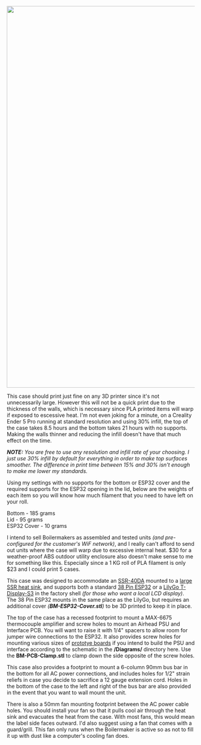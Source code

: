 <img width="1024" src="https://github.com/user-attachments/assets/18994608-b41e-46a7-9807-5cb6b2ad7947"><br>

This case should print just fine on any 3D printer since it's not unnecessarily large. However this will not be a quick print due to the thickness of the walls, which is necessary since PLA printed items will warp if exposed to escessive heat. I'm not even joking for a minute, on a Creality Ender 5 Pro running at standard resolution and using 30% infill, the top of the case takes 8.5 hours and the bottom takes 21 hours with no supports. Making the walls thinner and reducing the infill doesn't have that much effect on the time.

_**NOTE:** You are free to use any resolution and infill rate of your choosing. I just use 30% infill by default for everything in order to make top surfaces smoother. The difference in print time between 15% and 30% isn't enough to make me lower my standards._

Using my settings with no supports for the bottom or ESP32 cover and the required supports for the ESP32 opening in the lid, below are the weights of each item so you will know how much filament that you need to have left on your roll.

Bottom - 185 grams<br>
Lid - 95 grams<br>
ESP32 Cover - 10 grams<br>

I intend to sell Boilermakers as assembled and tested units _(and pre-configured for the customer's WiF network)_, and I really can't afford to send out units where the case will warp due to excessive internal heat. $30 for a weather-proof ABS outdoor utility enclosure also doesn't make sense to me for something like this. Especially since a 1 KG roll of PLA filament is only $23 and I could print 5 cases.

This case was designed to accommodate an [SSR-40DA](https://www.amazon.com/Inkbird-Solid-Thermostat-Temperature-Controller/dp/B00HV974KC/) mounted to a [large SSR heat sink](https://www.amazon.com/uxcell-Aluminum-Dissipation-Single-10A-100A/dp/B07C8R7MS2/), and supports both a standard [38 Pin ESP32](https://www.amazon.com/gp/product/B09J95SMG7/) or a [LilyGo T-Display-S3](https://www.amazon.com/gp/product/B0BRTT727Z/) in the factory shell _(for those who want a local LCD display)_. The 38 Pin ESP32 mounts in the same place as the LilyGo, but requires an additional cover _(**BM-ESP32-Cover.stl**)_ to be 3D printed to keep it in place.

The top of the case has a recessed footprint to mount a MAX-6675 thermocouple amplifier and screw holes to mount an Airhead PSU and Interface PCB. You will want to raise it with 1/4" spacers to allow room for jumper wire connections to the ESP32. It also provides screw holes for mounting various sizes of [prototye boards](https://www.amazon.com/ELEGOO-Prototype-Soldering-Compatible-Arduino/dp/B072Z7Y19F/) if you intend to build the PSU and interface according to the schematic in the **/Diagrams/** directory here. Use the **BM-PCB-Clamp.stl** to clamp down the side opposite of the screw holes.

This case also provides a footprint to mount a 6-column 90mm bus bar in the bottom for all AC power connections, and includes holes for 1/2" strain reliefs in case you decide to sacrifice a 12 gauge extension cord. Holes in the bottom of the case to the left and right of the bus bar are also provided in the event that you want to wall mount the unit.

There is also a 50mm fan mounting footprint between the AC power cable holes. You should install your fan so that it pulls cool air through the heat sink and evacuates the heat from the case. With most fans, this would mean the label side faces outward. I'd also suggest using a fan that comes with a guard/grill. This fan only runs when the Boilermaker is active so as not to fill it up with dust like a computer's cooling fan does.
